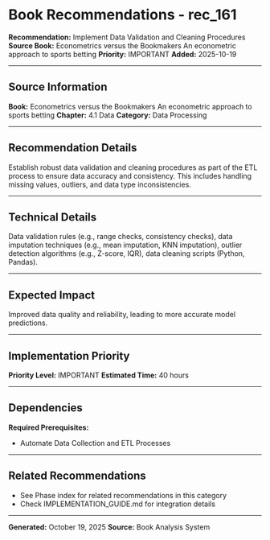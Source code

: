 # Book Recommendations - rec_161

**Recommendation:** Implement Data Validation and Cleaning Procedures
**Source Book:** Econometrics versus the Bookmakers An econometric approach to sports betting
**Priority:** IMPORTANT
**Added:** 2025-10-19

---

## Source Information

**Book:** Econometrics versus the Bookmakers An econometric approach to sports betting
**Chapter:** 4.1 Data
**Category:** Data Processing

---

## Recommendation Details

Establish robust data validation and cleaning procedures as part of the ETL process to ensure data accuracy and consistency. This includes handling missing values, outliers, and data type inconsistencies.

---

## Technical Details

Data validation rules (e.g., range checks, consistency checks), data imputation techniques (e.g., mean imputation, KNN imputation), outlier detection algorithms (e.g., Z-score, IQR), data cleaning scripts (Python, Pandas).

---

## Expected Impact

Improved data quality and reliability, leading to more accurate model predictions.

---

## Implementation Priority

**Priority Level:** IMPORTANT
**Estimated Time:** 40 hours

---

## Dependencies

**Required Prerequisites:**

- Automate Data Collection and ETL Processes


---

## Related Recommendations

- See Phase index for related recommendations in this category
- Check IMPLEMENTATION_GUIDE.md for integration details

---

**Generated:** October 19, 2025
**Source:** Book Analysis System

